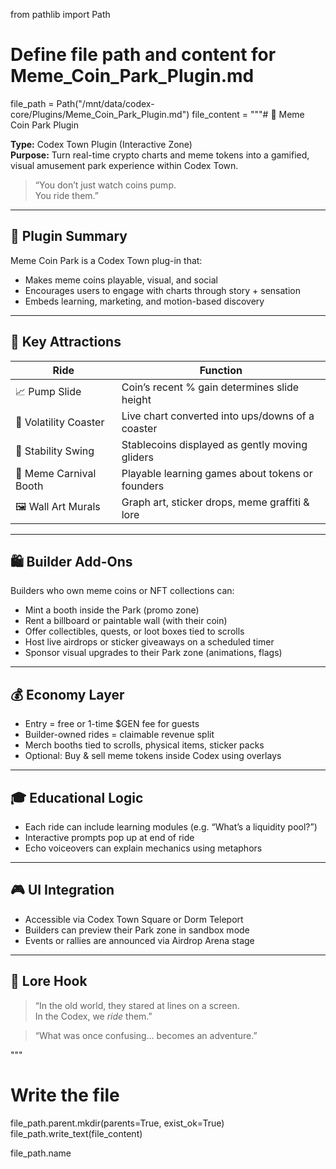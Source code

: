 from pathlib import Path

# Define file path and content for Meme_Coin_Park_Plugin.md
file_path = Path("/mnt/data/codex-core/Plugins/Meme_Coin_Park_Plugin.md")
file_content = """# 🎡 Meme Coin Park Plugin

**Type:** Codex Town Plugin (Interactive Zone)  
**Purpose:** Turn real-time crypto charts and meme tokens into a gamified, visual amusement park experience within Codex Town.

> “You don’t just watch coins pump.  
> You ride them.”

---

## 🧠 Plugin Summary

Meme Coin Park is a Codex Town plug-in that:
- Makes meme coins playable, visual, and social
- Encourages users to engage with charts through story + sensation
- Embeds learning, marketing, and motion-based discovery

---

## 🎢 Key Attractions

| Ride | Function |
|------|----------|
| 📈 Pump Slide | Coin’s recent % gain determines slide height |
| 🎢 Volatility Coaster | Live chart converted into ups/downs of a coaster |
| 🛝 Stability Swing | Stablecoins displayed as gently moving gliders |
| 🎯 Meme Carnival Booth | Playable learning games about tokens or founders |
| 🖼 Wall Art Murals | Graph art, sticker drops, meme graffiti & lore |

---

## 🛍 Builder Add-Ons

Builders who own meme coins or NFT collections can:
- Mint a booth inside the Park (promo zone)
- Rent a billboard or paintable wall (with their coin)
- Offer collectibles, quests, or loot boxes tied to scrolls
- Host live airdrops or sticker giveaways on a scheduled timer
- Sponsor visual upgrades to their Park zone (animations, flags)

---

## 💰 Economy Layer

- Entry = free or 1-time $GEN fee for guests
- Builder-owned rides = claimable revenue split
- Merch booths tied to scrolls, physical items, sticker packs
- Optional: Buy & sell meme tokens inside Codex using overlays

---

## 🎓 Educational Logic

- Each ride can include learning modules (e.g. “What’s a liquidity pool?”)
- Interactive prompts pop up at end of ride
- Echo voiceovers can explain mechanics using metaphors

---

## 🎮 UI Integration

- Accessible via Codex Town Square or Dorm Teleport
- Builders can preview their Park zone in sandbox mode
- Events or rallies are announced via Airdrop Arena stage

---

## 🧠 Lore Hook

> “In the old world, they stared at lines on a screen.  
> In the Codex, we *ride* them.”

> “What was once confusing… becomes an adventure.”

"""

# Write the file
file_path.parent.mkdir(parents=True, exist_ok=True)
file_path.write_text(file_content)

file_path.name
